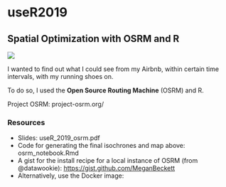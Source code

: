 # useR2019

## Spatial Optimization with OSRM and R

![]("useR_2019/figs/running_time.png")

I wanted to find out what I could see from my Airbnb, within certain time intervals, with my running shoes on.

To do so, I used the **Open Source Routing Machine** (OSRM) and R.

Project OSRM: project-osrm.org/

### Resources
- Slides: useR_2019_osrm.pdf
- Code for generating the final isochrones and map above: osrm_notebook.Rmd
- A gist for the install recipe for a local instance of OSRM (from @datawookie): https://gist.github.com/MeganBeckett
- Alternatively, use the Docker image: 

